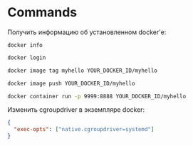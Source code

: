 # Commands

Получить информацию об установленном docker'e:
```
docker info
```

``` bash
docker login
```

``` bash
docker image tag myhello YOUR_DOCKER_ID/myhello
```

``` bash
docker image push YOUR_DOCKER_ID/myhello
```

``` bash
docker container run -p 9999:8888 YOUR_DOCKER_ID/myhello
```

Изменить cgroupdriver в экземпляре docker:

``` json title="/etc/docker/daemon.json"
{ 
  "exec-opts": ["native.cgroupdriver=systemd"] 
}
```
